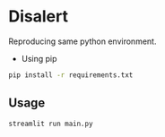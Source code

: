# Disalert

Reproducing same python environment.

- Using pip
```bash
pip install -r requirements.txt
```

## Usage
```bash
streamlit run main.py
```

